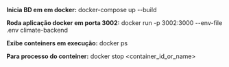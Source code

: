 **Inicia BD em em docker:** docker-compose up --build

**Roda aplicação docker em porta 3002:** docker run -p 3002:3000 --env-file .env climate-backend

**Exibe conteiners em execução:**  docker ps

**Para processo do conteiner:**  docker stop <container_id_or_name>
